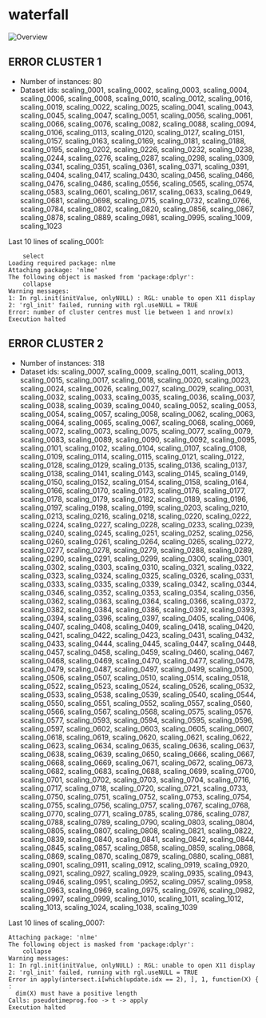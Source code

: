 # waterfall
![Overview](waterfall.svg)

## ERROR CLUSTER 1

 * Number of instances: 80
 * Dataset ids: scaling_0001, scaling_0002, scaling_0003, scaling_0004, scaling_0006, scaling_0008, scaling_0010, scaling_0012, scaling_0016, scaling_0019, scaling_0022, scaling_0025, scaling_0041, scaling_0043, scaling_0045, scaling_0047, scaling_0051, scaling_0056, scaling_0061, scaling_0066, scaling_0076, scaling_0082, scaling_0088, scaling_0094, scaling_0106, scaling_0113, scaling_0120, scaling_0127, scaling_0151, scaling_0157, scaling_0163, scaling_0169, scaling_0181, scaling_0188, scaling_0195, scaling_0202, scaling_0226, scaling_0232, scaling_0238, scaling_0244, scaling_0276, scaling_0287, scaling_0298, scaling_0309, scaling_0341, scaling_0351, scaling_0361, scaling_0371, scaling_0391, scaling_0404, scaling_0417, scaling_0430, scaling_0456, scaling_0466, scaling_0476, scaling_0486, scaling_0556, scaling_0565, scaling_0574, scaling_0583, scaling_0601, scaling_0617, scaling_0633, scaling_0649, scaling_0681, scaling_0698, scaling_0715, scaling_0732, scaling_0766, scaling_0784, scaling_0802, scaling_0820, scaling_0856, scaling_0867, scaling_0878, scaling_0889, scaling_0981, scaling_0995, scaling_1009, scaling_1023

Last 10 lines of scaling_0001:
```
    select
Loading required package: nlme
Attaching package: 'nlme'
The following object is masked from 'package:dplyr':
    collapse
Warning messages:
1: In rgl.init(initValue, onlyNULL) : RGL: unable to open X11 display
2: 'rgl_init' failed, running with rgl.useNULL = TRUE 
Error: number of cluster centres must lie between 1 and nrow(x)
Execution halted
```

## ERROR CLUSTER 2

 * Number of instances: 318
 * Dataset ids: scaling_0007, scaling_0009, scaling_0011, scaling_0013, scaling_0015, scaling_0017, scaling_0018, scaling_0020, scaling_0023, scaling_0024, scaling_0026, scaling_0027, scaling_0029, scaling_0031, scaling_0032, scaling_0033, scaling_0035, scaling_0036, scaling_0037, scaling_0038, scaling_0039, scaling_0040, scaling_0052, scaling_0053, scaling_0054, scaling_0057, scaling_0058, scaling_0062, scaling_0063, scaling_0064, scaling_0065, scaling_0067, scaling_0068, scaling_0069, scaling_0072, scaling_0073, scaling_0075, scaling_0077, scaling_0079, scaling_0083, scaling_0089, scaling_0090, scaling_0092, scaling_0095, scaling_0101, scaling_0102, scaling_0104, scaling_0107, scaling_0108, scaling_0109, scaling_0114, scaling_0115, scaling_0121, scaling_0122, scaling_0128, scaling_0129, scaling_0135, scaling_0136, scaling_0137, scaling_0138, scaling_0141, scaling_0143, scaling_0145, scaling_0149, scaling_0150, scaling_0152, scaling_0154, scaling_0158, scaling_0164, scaling_0166, scaling_0170, scaling_0173, scaling_0176, scaling_0177, scaling_0178, scaling_0179, scaling_0182, scaling_0189, scaling_0196, scaling_0197, scaling_0198, scaling_0199, scaling_0203, scaling_0210, scaling_0213, scaling_0216, scaling_0218, scaling_0220, scaling_0222, scaling_0224, scaling_0227, scaling_0228, scaling_0233, scaling_0239, scaling_0240, scaling_0245, scaling_0251, scaling_0252, scaling_0256, scaling_0260, scaling_0261, scaling_0264, scaling_0265, scaling_0272, scaling_0277, scaling_0278, scaling_0279, scaling_0288, scaling_0289, scaling_0290, scaling_0291, scaling_0299, scaling_0300, scaling_0301, scaling_0302, scaling_0303, scaling_0310, scaling_0321, scaling_0322, scaling_0323, scaling_0324, scaling_0325, scaling_0326, scaling_0331, scaling_0333, scaling_0335, scaling_0339, scaling_0342, scaling_0344, scaling_0346, scaling_0352, scaling_0353, scaling_0354, scaling_0356, scaling_0362, scaling_0363, scaling_0364, scaling_0366, scaling_0372, scaling_0382, scaling_0384, scaling_0386, scaling_0392, scaling_0393, scaling_0394, scaling_0396, scaling_0397, scaling_0405, scaling_0406, scaling_0407, scaling_0408, scaling_0409, scaling_0418, scaling_0420, scaling_0421, scaling_0422, scaling_0423, scaling_0431, scaling_0432, scaling_0433, scaling_0444, scaling_0445, scaling_0447, scaling_0448, scaling_0457, scaling_0458, scaling_0459, scaling_0460, scaling_0467, scaling_0468, scaling_0469, scaling_0470, scaling_0477, scaling_0478, scaling_0479, scaling_0487, scaling_0497, scaling_0499, scaling_0500, scaling_0506, scaling_0507, scaling_0510, scaling_0514, scaling_0518, scaling_0522, scaling_0523, scaling_0524, scaling_0526, scaling_0532, scaling_0533, scaling_0538, scaling_0539, scaling_0540, scaling_0544, scaling_0550, scaling_0551, scaling_0552, scaling_0557, scaling_0560, scaling_0566, scaling_0567, scaling_0568, scaling_0575, scaling_0576, scaling_0577, scaling_0593, scaling_0594, scaling_0595, scaling_0596, scaling_0597, scaling_0602, scaling_0603, scaling_0605, scaling_0607, scaling_0618, scaling_0619, scaling_0620, scaling_0621, scaling_0622, scaling_0623, scaling_0634, scaling_0635, scaling_0636, scaling_0637, scaling_0638, scaling_0639, scaling_0650, scaling_0666, scaling_0667, scaling_0668, scaling_0669, scaling_0671, scaling_0672, scaling_0673, scaling_0682, scaling_0683, scaling_0688, scaling_0699, scaling_0700, scaling_0701, scaling_0702, scaling_0703, scaling_0704, scaling_0716, scaling_0717, scaling_0718, scaling_0720, scaling_0721, scaling_0733, scaling_0750, scaling_0751, scaling_0752, scaling_0753, scaling_0754, scaling_0755, scaling_0756, scaling_0757, scaling_0767, scaling_0768, scaling_0770, scaling_0771, scaling_0785, scaling_0786, scaling_0787, scaling_0788, scaling_0789, scaling_0790, scaling_0803, scaling_0804, scaling_0805, scaling_0807, scaling_0808, scaling_0821, scaling_0822, scaling_0839, scaling_0840, scaling_0841, scaling_0842, scaling_0844, scaling_0845, scaling_0857, scaling_0858, scaling_0859, scaling_0868, scaling_0869, scaling_0870, scaling_0879, scaling_0880, scaling_0881, scaling_0901, scaling_0911, scaling_0912, scaling_0919, scaling_0920, scaling_0921, scaling_0927, scaling_0929, scaling_0935, scaling_0943, scaling_0946, scaling_0951, scaling_0952, scaling_0957, scaling_0958, scaling_0963, scaling_0969, scaling_0975, scaling_0976, scaling_0982, scaling_0997, scaling_0999, scaling_1010, scaling_1011, scaling_1012, scaling_1013, scaling_1024, scaling_1038, scaling_1039

Last 10 lines of scaling_0007:
```
Attaching package: 'nlme'
The following object is masked from 'package:dplyr':
    collapse
Warning messages:
1: In rgl.init(initValue, onlyNULL) : RGL: unable to open X11 display
2: 'rgl_init' failed, running with rgl.useNULL = TRUE 
Error in apply(intersect.i[which(update.idx == 2), ], 1, function(X) { : 
  dim(X) must have a positive length
Calls: pseudotimeprog.foo -> t -> apply
Execution halted
```


